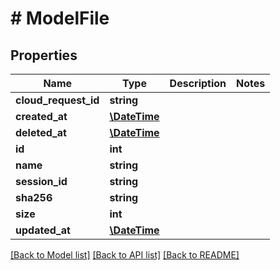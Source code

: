 # # ModelFile

## Properties

Name | Type | Description | Notes
------------ | ------------- | ------------- | -------------
**cloud_request_id** | **string** |  |
**created_at** | [**\DateTime**](\DateTime.md) |  |
**deleted_at** | [**\DateTime**](\DateTime.md) |  |
**id** | **int** |  |
**name** | **string** |  |
**session_id** | **string** |  |
**sha256** | **string** |  |
**size** | **int** |  |
**updated_at** | [**\DateTime**](\DateTime.md) |  |

[[Back to Model list]](../../README.md#models) [[Back to API list]](../../README.md#endpoints) [[Back to README]](../../README.md)
